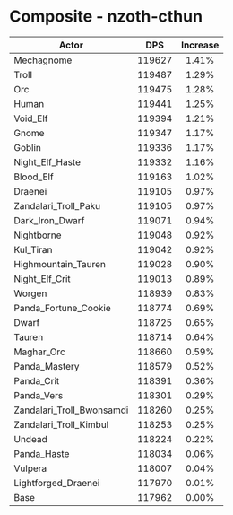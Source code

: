 # Composite - nzoth-cthun
| Actor | DPS | Increase |
|---|:---:|:---:|
|Mechagnome|119627|1.41%|
|Troll|119487|1.29%|
|Orc|119475|1.28%|
|Human|119441|1.25%|
|Void_Elf|119394|1.21%|
|Gnome|119347|1.17%|
|Goblin|119336|1.17%|
|Night_Elf_Haste|119332|1.16%|
|Blood_Elf|119163|1.02%|
|Draenei|119105|0.97%|
|Zandalari_Troll_Paku|119105|0.97%|
|Dark_Iron_Dwarf|119071|0.94%|
|Nightborne|119048|0.92%|
|Kul_Tiran|119042|0.92%|
|Highmountain_Tauren|119028|0.90%|
|Night_Elf_Crit|119013|0.89%|
|Worgen|118939|0.83%|
|Panda_Fortune_Cookie|118774|0.69%|
|Dwarf|118725|0.65%|
|Tauren|118714|0.64%|
|Maghar_Orc|118660|0.59%|
|Panda_Mastery|118579|0.52%|
|Panda_Crit|118391|0.36%|
|Panda_Vers|118301|0.29%|
|Zandalari_Troll_Bwonsamdi|118260|0.25%|
|Zandalari_Troll_Kimbul|118253|0.25%|
|Undead|118224|0.22%|
|Panda_Haste|118034|0.06%|
|Vulpera|118007|0.04%|
|Lightforged_Draenei|117970|0.01%|
|Base|117962|0.00%|
